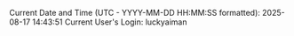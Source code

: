 Current Date and Time (UTC - YYYY-MM-DD HH:MM:SS formatted): 2025-08-17 14:43:51
Current User's Login: luckyaiman
